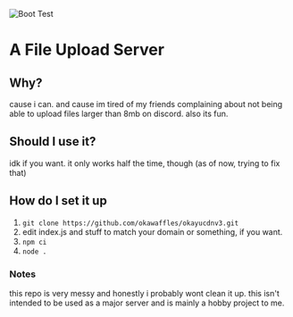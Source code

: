 ![Boot Test](https://github.com/okawaffles/OkayuCDNv3/actions/workflows/node.js.yml/badge.svg)

# A File Upload Server

## Why?
cause i can. and cause im tired of my friends complaining about not being able to upload files larger than 8mb on discord. also its fun.

## Should I use it?
idk if you want. it only works half the time, though (as of now, trying to fix that)

## How do I set it up
1. `git clone https://github.com/okawaffles/okayucdnv3.git`
2. edit index.js and stuff to match your domain or something, if you want.
3. `npm ci`
4. `node .`

### Notes
this repo is very messy and honestly i probably wont clean it up.
this isn't intended to be used as a major server and is mainly a hobby project to me.
